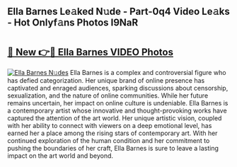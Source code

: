 ## Ella Barnes Le𝚊ked N𝚞de - Part-0q4 Video Le𝚊ks - Hot Onlyf𝚊ns Photos I9NaR

# <h2><a href="http://ac15493.deff.icu/?id=Ella+Barnes">🔗 New 👉🔴 Ella Barnes VIDEO Photos</a></h2>

[![Ella Barnes N𝚞des](https://i.imgur.com/rIISA9y.gif)](http://ac15493.deff.icu/?id=Ella+Barnes)
Ella Barnes is a complex and controversial figure who has defied categorization. Her unique brand of online presence has captivated and enraged audiences, sparking discussions about censorship, sexualization, and the nature of online communities. While her future remains uncertain, her impact on online culture is undeniable. Ella Barnes is a contemporary artist whose innovative and thought-provoking works have captured the attention of the art world. Her unique artistic vision, coupled with her ability to connect with viewers on a deep emotional level, has earned her a place among the rising stars of contemporary art. With her continued exploration of the human condition and her commitment to pushing the boundaries of her craft, Ella Barnes is sure to leave a lasting impact on the art world and beyond.
